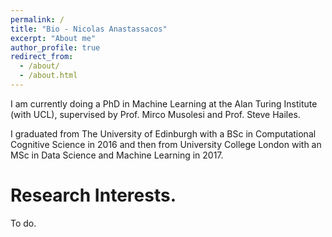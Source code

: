 ```yaml
---
permalink: /
title: "Bio - Nicolas Anastassacos"
excerpt: "About me"
author_profile: true
redirect_from: 
  - /about/
  - /about.html
---
```



I am currently doing a PhD in Machine Learning at the Alan Turing Institute (with UCL), supervised by Prof. Mirco Musolesi and Prof. Steve Hailes.

I graduated from The University of Edinburgh with a BSc in Computational Cognitive Science in 2016 and then from University College London with an MSc in Data Science and Machine Learning in 2017.

Research Interests.
======
To do.